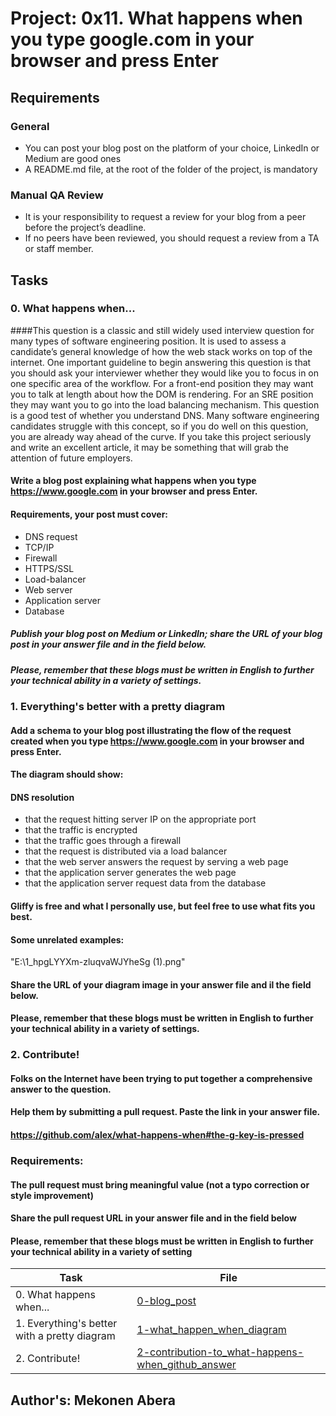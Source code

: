 # Project: 0x11. What happens when you type google.com in your browser and press Enter

## Requirements
### General
* You can post your blog post on the platform of your choice, LinkedIn or Medium are good ones
* A README.md file, at the root of the folder of the project, is mandatory

### Manual QA Review
* It is your responsibility to request a review for your blog from a peer before the project’s deadline. 
* If no peers have been reviewed, you should request a review from a TA or staff member.

## Tasks

### 0. What happens when...
####This question is a classic and still widely used interview question for many types of software engineering position. 
It is used to assess a candidate’s general knowledge of how the web stack works on top of the internet. 
One important guideline to begin answering this question is that you should ask your interviewer whether they would like you to focus in on one specific area of the workflow. 
For a front-end position they may want you to talk at length about how the DOM is rendering. For an SRE position they may want you to go into the load balancing mechanism.
This question is a good test of whether you understand DNS. 
Many software engineering candidates struggle with this concept, so if you do well on this question, you are already way ahead of the curve. 
If you take this project seriously and write an excellent article, it may be something that will grab the attention of future employers.

#### Write a blog post explaining what happens when you type https://www.google.com in your browser and press Enter.
#### Requirements, your post must cover:
* DNS request
* TCP/IP
* Firewall
* HTTPS/SSL
* Load-balancer
* Web server
* Application server
* Database
##### Publish your blog post on Medium or LinkedIn; share the URL of your blog post in your answer file and in the field below.
##### Please, remember that these blogs must be written in English to further your technical ability in a variety of settings.

### 1. Everything's better with a pretty diagram
#### Add a schema to your blog post illustrating the flow of the request created when you type https://www.google.com in your browser and press Enter.
#### The diagram should show:
#### DNS resolution
* that the request hitting server IP on the appropriate port
* that the traffic is encrypted
* that the traffic goes through a firewall
* that the request is distributed via a load balancer
* that the web server answers the request by serving a web page
* that the application server generates the web page
* that the application server request data from the database
#### Gliffy is free and what I personally use, but feel free to use what fits you best.
#### Some unrelated examples:

"E:\1_hpgLYYXm-zluqvaWJYheSg (1).png"
#### Share the URL of your diagram image in your answer file and il the field below.
#### Please, remember that these blogs must be written in English to further your technical ability in a variety of settings.

### 2. Contribute!
#### Folks on the Internet have been trying to put together a comprehensive answer to the question. 
#### Help them by submitting a pull request. Paste the link in your answer file.
#### https://github.com/alex/what-happens-when#the-g-key-is-pressed
### Requirements:
#### The pull request must bring meaningful value (not a typo correction or style improvement)
#### Share the pull request URL in your answer file and in the field below
#### Please, remember that these blogs must be written in English to further your technical ability in a variety of setting

| Task | File |
| ---- | ---- |
| 0. What happens when... | [0-blog_post](./0-blog_post) |
| 1. Everything's better with a pretty diagram | [1-what_happen_when_diagram](./1-what_happen_when_diagram) |
| 2. Contribute! | [2-contribution-to_what-happens-when_github_answer](./2-contribution-to_what-happens-when_github_answer) |

## Author's: Mekonen Abera

